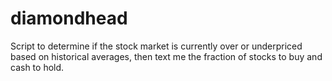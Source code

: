 diamondhead
===========

Script to determine if the stock market is currently over or underpriced based on historical averages, then text me the fraction of stocks to buy and cash to hold.
